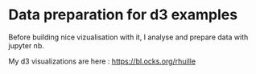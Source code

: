# Data preparation for d3 examples

Before building nice vizualisation with it, I analyse and prepare data with jupyter nb.

My d3 visualizations are here : https://bl.ocks.org/rhuille
